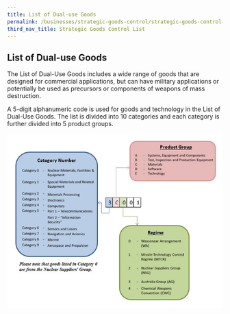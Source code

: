 ```yaml
---
title: List of Dual-use Goods
permalink: /businesses/strategic-goods-control/strategic-goods-control-list/list-of-dual-use-goods
third_nav_title: Strategic Goods Control List
---
```


## List of Dual-use Goods

The List of Dual-Use Goods includes a wide range of goods that are designed for commercial applications, but can have military applications or potentially be used as precursors or components of weapons of mass destruction.

A 5-digit alphanumeric code is used for goods and technology in the List of Dual-Use Goods. The list is divided into 10 categories and each category is further divided into 5 product groups.

![list of dual use goodsv2](/images/list-of-dual-use-goodsv2.jpg)
